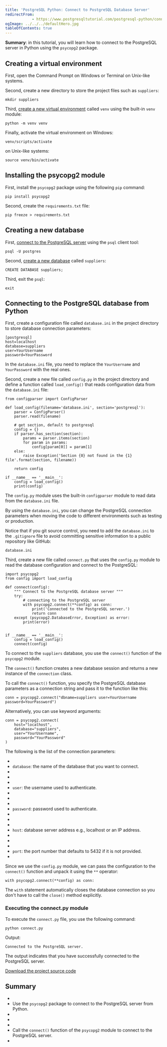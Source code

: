 ```yaml
---
title: 'PostgreSQL Python: Connect to PostgreSQL Database Server'
redirectFrom: 
            - https://www.postgresqltutorial.com/postgresql-python/connect/
ogImage: ../../../defaultHero.jpg
tableOfContents: true
---
```



**Summary**: in this tutorial, you will learn how to connect to the PostgreSQL server in Python using the `psycopg2` package.





## Creating a virtual environment





First, open the Command Prompt on Windows or Terminal on Unix-like systems.





Second, create a new directory to store the project files such as `suppliers`:





```
mkdir suppliers
```





Third, [create a new virtual environment](https://www.pythontutorial.net/python-basics/python-virtual-environments/) called `venv` using the built-in `venv` module:





```
python -m venv venv
```





Finally, activate the virtual environment on Windows:





```
venv/scripts/activate
```





on Unix-like systems:





```
source venv/bin/activate
```





## Installing the psycopg2 module





First, install the `psycopg2` package using the following `pip` command:





```
pip install psycopg2
```





Second, create the `requirements.txt` file:





```
pip freeze > requirements.txt
```





## Creating a new database





First, [connect to the PostgreSQL server](https://www.postgresqltutorial.com/postgresql-getting-started/connect-to-postgresql-database/) using the `psql` client tool:





```
psql -U postgres
```





Second, [create a new database](https://www.postgresqltutorial.com/postgresql-administration/postgresql-create-database/) called `suppliers`:





```
CREATE DATABASE suppliers;
```





Third, exit the `psql`:





```
exit
```





## Connecting to the PostgreSQL database from Python





First, create a configuration file called `database.ini` in the project directory to store database connection parameters:





```
[postgresql]
host=localhost
database=suppliers
user=YourUsername
password=YourPassword
```





In the `database.ini` file, you need to replace the `YourUsername` and `YourPassword` with the real ones.





Second, create a new file called `config.py` in the project directory and define a function called `load_config()` that reads configuration data from the `database.ini` file:





```
from configparser import ConfigParser

def load_config(filename='database.ini', section='postgresql'):
    parser = ConfigParser()
    parser.read(filename)

    # get section, default to postgresql
    config = {}
    if parser.has_section(section):
        params = parser.items(section)
        for param in params:
            config[param[0]] = param[1]
    else:
        raise Exception('Section {0} not found in the {1} file'.format(section, filename))

    return config

if __name__ == '__main__':
    config = load_config()
    print(config)
```





The `config.py` module uses the built-in `configparser` module to read data from the `database.ini` file.





By using the `database.ini`, you can change the PostgreSQL connection parameters when moving the code to different environments such as testing or production.





Notice that if you git source control, you need to add the `database.ini` to the `.gitignore` file to avoid committing sensitive information to a public repository like GitHub:





```
database.ini
```





Third, create a new file called `connect.py` that uses the `config.py` module to read the database configuration and connect to the PostgreSQL:





```
import psycopg2
from config import load_config

def connect(config):
    """ Connect to the PostgreSQL database server """
    try:
        # connecting to the PostgreSQL server
        with psycopg2.connect(**config) as conn:
            print('Connected to the PostgreSQL server.')
            return conn
    except (psycopg2.DatabaseError, Exception) as error:
        print(error)


if __name__ == '__main__':
    config = load_config()
    connect(config)
```





To connect to the `suppliers` database, you use the `connect()` function of the `psycopg2` module.





The `connect()` function creates a new database session and returns a new instance of the `connection` class.





To call the `connect()` function, you specify the PostgreSQL database parameters as a connection string and pass it to the function like this:





```
conn = psycopg2.connect("dbname=suppliers user=YourUsername password=YourPassword")
```





Alternatively, you can use keyword arguments:





```
conn = psycopg2.connect(
    host="localhost",
    database="suppliers",
    user="YourUsername",
    password="YourPassword"
)
```





The following is the list of the connection parameters:





- 
- `database`: the name of the database that you want to connect.
- 
-
- 
- `user`: the username used to authenticate.
- 
-
- 
- `password`: password used to authenticate.
- 
-
- 
- `host`: database server address e.g., localhost or an IP address.
- 
-
- 
- `port`: the port number that defaults to 5432 if it is not provided.
- 





Since we use the `config.py` module, we can pass the configuration to the `connect()` function and unpack it using the `**` operator:





```
with psycopg2.connect(**config) as conn:
```





The `with` statement automatically closes the database connection so you don't have to call the `close()` method explicitly.





### Executing the connect.py module





To execute the `connect.py` file, you use the following command:





```
python connect.py
```





Output:





```
Connected to the PostgreSQL server.
```





The output indicates that you have successfully connected to the PostgreSQL server.





[Download the project source code](https://www.postgresqltutorial.com/wp-content/uploads/2024/01/connect.zip)





## Summary





- 
- Use the `psycopg2` package to connect to the PostgreSQL server from Python.
- 
-
- 
- Call the `connect()` function of the `psycopg2` module to connect to the PostgreSQL server.
- 


